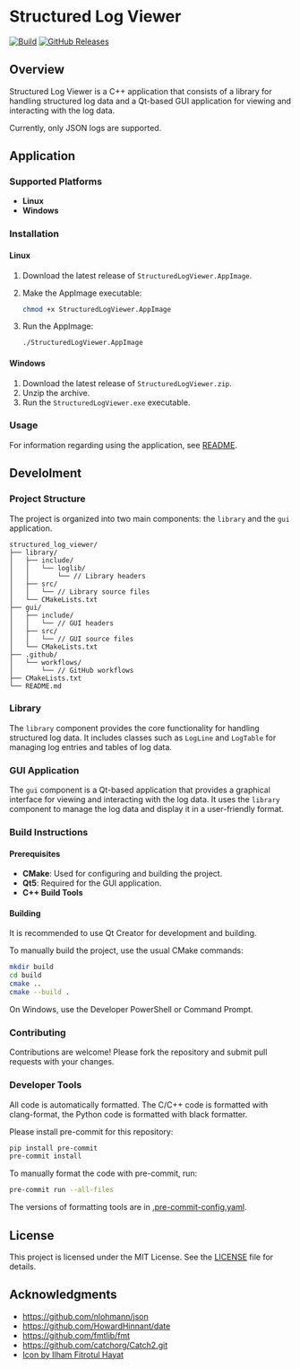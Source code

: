 # Structured Log Viewer

[![Build](https://github.com/jan-moravec/structured_log_viewer/workflows/Build/badge.svg)](https://github.com/jan-moravec/structured_log_viewer/actions?query=workflow%3ABuild)
[![GitHub Releases](https://img.shields.io/github/release/jan-moravec/structured_log_viewer.svg)](https://github.com/jan-moravec/structured_log_viewer/releases)

## Overview

Structured Log Viewer is a C++ application that consists of a library for handling structured log data and a Qt-based GUI application for viewing and interacting with the log data.

Currently, only JSON logs are supported.

## Application

### Supported Platforms

- **Linux**
- **Windows**

### Installation

#### Linux

1. Download the latest release of `StructuredLogViewer.AppImage`.
2. Make the AppImage executable:

   ```sh
   chmod +x StructuredLogViewer.AppImage
   ```

3. Run the AppImage:

   ```sh
   ./StructuredLogViewer.AppImage
   ```

#### Windows

1. Download the latest release of `StructuredLogViewer.zip`.
2. Unzip the archive.
3. Run the `StructuredLogViewer.exe` executable.

### Usage

For information regarding using the application, see [README](doc/README.md).

## Develolment

### Project Structure

The project is organized into two main components: the `library` and the `gui` application.

```plaintext
structured_log_viewer/
├── library/
│   ├── include/
│   │   └── loglib/
│   │       └── // Library headers
│   ├── src/
│   │   └── // Library source files
│   └── CMakeLists.txt
├── gui/
│   ├── include/
│   │   └── // GUI headers
│   ├── src/
│   │   └── // GUI source files
│   └── CMakeLists.txt
├── .github/
│   └── workflows/
│       └── // GitHub workflows
├── CMakeLists.txt
└── README.md
```

### Library

The `library` component provides the core functionality for handling structured log data. It includes classes such as `LogLine` and `LogTable` for managing log entries and tables of log data.

### GUI Application

The `gui` component is a Qt-based application that provides a graphical interface for viewing and interacting with the log data. It uses the `library` component to manage the log data and display it in a user-friendly format.

### Build Instructions

#### Prerequisites

- **CMake**: Used for configuring and building the project.
- **Qt5**: Required for the GUI application.
- **C++ Build Tools**

#### Building

It is recommended to use Qt Creator for development and building.

To manually build the project, use the usual CMake commands:

```sh
mkdir build
cd build
cmake ..
cmake --build .
```

On Windows, use the Developer PowerShell or Command Prompt.

### Contributing

Contributions are welcome! Please fork the repository and submit pull requests with your changes.

### Developer Tools

All code is automatically formatted. The C/C++ code is formatted with clang-format, the Python code is formatted with black formatter.

Please install pre-commit for this repository:

```sh
pip install pre-commit
pre-commit install
```

To manually format the code with pre-commit, run:

```sh
pre-commit run --all-files
```

The versions of formatting tools are in [.pre-commit-config.yaml](.pre-commit-config.yaml).

## License

This project is licensed under the MIT License. See the [LICENSE](LICENSE) file for details.

## Acknowledgments

- <https://github.com/nlohmann/json>
- <https://github.com/HowardHinnant/date>
- <https://github.com/fmtlib/fmt>
- <https://github.com/catchorg/Catch2.git>
- [Icon by Ilham Fitrotul Hayat](https://www.freepik.com/icon/file_5392654)
